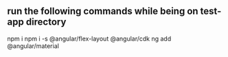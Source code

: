 ## run the following commands while being on test-app directory
npm i
npm i -s @angular/flex-layout @angular/cdk
ng add @angular/material
